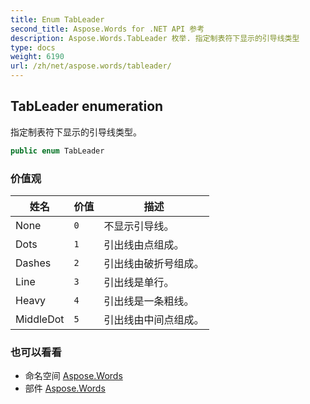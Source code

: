 ```yaml
---
title: Enum TabLeader
second_title: Aspose.Words for .NET API 参考
description: Aspose.Words.TabLeader 枚举. 指定制表符下显示的引导线类型
type: docs
weight: 6190
url: /zh/net/aspose.words/tableader/
---
```

## TabLeader enumeration

指定制表符下显示的引导线类型。

```csharp
public enum TabLeader
```

### 价值观

| 姓名 | 价值 | 描述 |
| --- | --- | --- |
| None | `0` | 不显示引导线。 |
| Dots | `1` | 引出线由点组成。 |
| Dashes | `2` | 引出线由破折号组成。 |
| Line | `3` | 引出线是单行。 |
| Heavy | `4` | 引出线是一条粗线。 |
| MiddleDot | `5` | 引出线由中间点组成。 |

### 也可以看看

* 命名空间 [Aspose.Words](../../aspose.words/)
* 部件 [Aspose.Words](../../)


